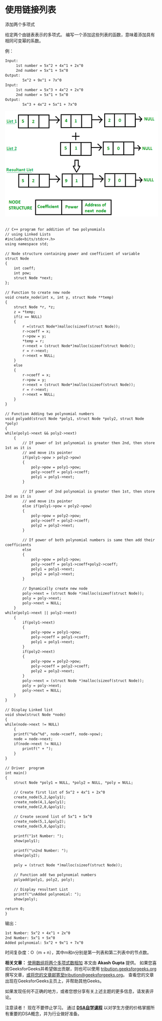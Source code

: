 # 使用链接列表

添加两个多项式

给定两个由链表表示的多项式。 编写一个添加这些列表的函数，意味着添加具有相同可变幂的系数。

例：

```
Input:
     1st number = 5x^2 + 4x^1 + 2x^0
     2nd number = 5x^1 + 5x^0
Output:
        5x^2 + 9x^1 + 7x^0
Input:
     1st number = 5x^3 + 4x^2 + 2x^0
     2nd number = 5x^1 + 5x^0
Output:
        5x^3 + 4x^2 + 5x^1 + 7x^0

```

[![Addition-of-two-polynomial](img/6d0f4987d2f0660d52407c0305d08971.png)](https://media.geeksforgeeks.org/wp-content/uploads/Addition-of-two-polynomial.png) 

```

// C++ program for addition of two polynomials 
// using Linked Lists 
#include<bits/stdc++.h> 
using namespace std; 

// Node structure containing power and coefficient of variable 
struct Node 
{ 
    int coeff; 
    int pow; 
    struct Node *next; 
}; 

// Function to create new node 
void create_node(int x, int y, struct Node **temp) 
{ 
    struct Node *r, *z; 
    z = *temp; 
    if(z == NULL) 
    { 
        r =(struct Node*)malloc(sizeof(struct Node)); 
        r->coeff = x; 
        r->pow = y; 
        *temp = r; 
        r->next = (struct Node*)malloc(sizeof(struct Node)); 
        r = r->next; 
        r->next = NULL; 
    } 
    else
    { 
        r->coeff = x; 
        r->pow = y; 
        r->next = (struct Node*)malloc(sizeof(struct Node)); 
        r = r->next; 
        r->next = NULL; 
    } 
} 

// Function Adding two polynomial numbers 
void polyadd(struct Node *poly1, struct Node *poly2, struct Node *poly) 
{ 
while(poly1->next && poly2->next) 
    { 
        // If power of 1st polynomial is greater then 2nd, then store 1st as it is 
        // and move its pointer 
        if(poly1->pow > poly2->pow) 
        { 
            poly->pow = poly1->pow; 
            poly->coeff = poly1->coeff; 
            poly1 = poly1->next; 
        } 

        // If power of 2nd polynomial is greater then 1st, then store 2nd as it is 
        // and move its pointer 
        else if(poly1->pow < poly2->pow) 
        { 
            poly->pow = poly2->pow; 
            poly->coeff = poly2->coeff; 
            poly2 = poly2->next; 
        } 

        // If power of both polynomial numbers is same then add their coefficients 
        else
        { 
            poly->pow = poly1->pow; 
            poly->coeff = poly1->coeff+poly2->coeff; 
            poly1 = poly1->next; 
            poly2 = poly2->next; 
        } 

        // Dynamically create new node 
        poly->next = (struct Node *)malloc(sizeof(struct Node)); 
        poly = poly->next; 
        poly->next = NULL; 
    } 
while(poly1->next || poly2->next) 
    { 
        if(poly1->next) 
        { 
            poly->pow = poly1->pow; 
            poly->coeff = poly1->coeff; 
            poly1 = poly1->next; 
        } 
        if(poly2->next) 
        { 
            poly->pow = poly2->pow; 
            poly->coeff = poly2->coeff; 
            poly2 = poly2->next; 
        } 
        poly->next = (struct Node *)malloc(sizeof(struct Node)); 
        poly = poly->next; 
        poly->next = NULL; 
    } 
} 

// Display Linked list 
void show(struct Node *node) 
{ 
while(node->next != NULL) 
    { 
    printf("%dx^%d", node->coeff, node->pow); 
    node = node->next; 
    if(node->next != NULL) 
        printf(" + "); 
    } 
} 

// Driver  program 
int main() 
{ 
    struct Node *poly1 = NULL, *poly2 = NULL, *poly = NULL; 

    // Create first list of 5x^2 + 4x^1 + 2x^0 
    create_node(5,2,&poly1); 
    create_node(4,1,&poly1); 
    create_node(2,0,&poly1); 

    // Create second list of 5x^1 + 5x^0 
    create_node(5,1,&poly2); 
    create_node(5,0,&poly2); 

    printf("1st Number: ");  
    show(poly1); 

    printf("\n2nd Number: "); 
    show(poly2); 

    poly = (struct Node *)malloc(sizeof(struct Node)); 

    // Function add two polynomial numbers 
    polyadd(poly1, poly2, poly); 

    // Display resultant List 
    printf("\nAdded polynomial: "); 
    show(poly); 

return 0; 
} 

```

输出：

```
1st Number: 5x^2 + 4x^1 + 2x^0
2nd Number: 5x^1 + 5x^0
Added polynomial: 5x^2 + 9x^1 + 7x^0

```

时间复杂度：O（m + n），其中m和n分别是第一列表和第二列表中的节点数。

**相关文章：** [使用数组将两个多项式数相加](http://quiz.geeksforgeeks.org/program-add-two-polynomials/)
本文由 **Akash Gupta** 提供。 如果您喜欢GeeksforGeeks并希望做出贡献，则也可以使用 [tribution.geeksforgeeks.org](http://www.contribute.geeksforgeeks.org) 撰写文章，或将您的文章邮寄至tribution@geeksforgeeks.org。 查看您的文章出现在GeeksforGeeks主页上，并帮助其他Geeks。

如果发现任何不正确的地方，或者您想分享有关上述主题的更多信息，请发表评论。

注意读者！ 现在不要停止学习。 通过 [**DSA自学课程**](https://practice.geeksforgeeks.org/courses/dsa-self-paced?utm_source=geeksforgeeks&utm_medium=article&utm_campaign=gfg_article_dsa_content_bottom) 以对学生方便的价格掌握所有重要的DSA概念，并为行业做好准备。